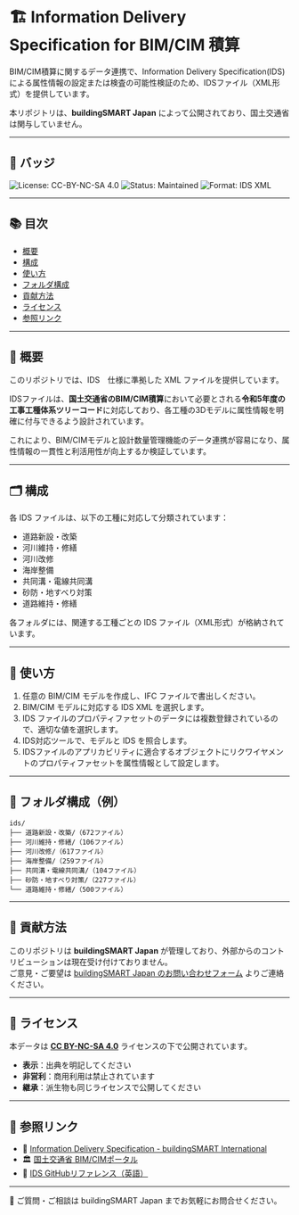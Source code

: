 # 🏗️ Information Delivery Specification for BIM/CIM 積算

BIM/CIM積算に関するデータ連携で、Information Delivery Specification(IDS)による属性情報の設定または検査の可能性検証のため、IDSファイル（XML形式）を提供しています。

本リポジトリは、**buildingSMART Japan** によって公開されており、国土交通省は関与していません。

---

## 📛 バッジ

![License: CC-BY-NC-SA 4.0](https://img.shields.io/badge/License-CC--BY--NC--SA%204.0-lightgrey)
![Status: Maintained](https://img.shields.io/badge/status-maintained-brightgreen)
![Format: IDS XML](https://img.shields.io/badge/format-IDS%20XML-blue)

---

## 📚 目次

- [概要](#概要)
- [構成](#構成)
- [使い方](#使い方)
- [フォルダ構成](#フォルダ構成)
- [貢献方法](#貢献方法)
- [ライセンス](#ライセンス)
- [参照リンク](#参照リンク)

---

## 📝 概要

このリポジトリでは、IDS　仕様に準拠した XML ファイルを提供しています。

IDSファイルは、**国土交通省のBIM/CIM積算**において必要とされる**令和5年度の工事工種体系ツリーコード**に対応しており、各工種の3Dモデルに属性情報を明確に付与できるよう設計されています。

これにより、BIM/CIMモデルと設計数量管理機能のデータ連携が容易になり、属性情報の一貫性と利活用性が向上するか検証しています。

---

## 🗂️ 構成

各 IDS ファイルは、以下の工種に対応して分類されています：

- 道路新設・改築  
- 河川維持・修繕  
- 河川改修  
- 海岸整備  
- 共同溝・電線共同溝  
- 砂防・地すべり対策  
- 道路維持・修繕  

各フォルダには、関連する工種ごとの IDS ファイル（XML形式）が格納されています。

---

## 🚀 使い方

1. 任意の BIM/CIM モデルを作成し、IFC ファイルで書出しください。
2. BIM/CIM モデルに対応する IDS XML を選択します。
3. IDS ファイルのプロパティファセットのデータには複数登録されているので、適切な値を選択します。
3. IDS対応ツールで、モデルと IDS を照合します。
4. IDSファイルのアプリカビリティに適合するオブジェクトにリクワイヤメントのプロパティファセットを属性情報として設定します。

---

## 📁 フォルダ構成（例）

```
ids/
├── 道路新設・改築/（672ファイル）
├── 河川維持・修繕/（106ファイル）
├── 河川改修/（617ファイル）
├── 海岸整備/（259ファイル）
├── 共同溝・電線共同溝/（104ファイル）
├── 砂防・地すべり対策/（227ファイル）
└── 道路維持・修繕/（500ファイル）
```
---

## 🙌 貢献方法

このリポジトリは **buildingSMART Japan** が管理しており、外部からのコントリビューションは現在受け付けておりません。  
ご意見・ご要望は [buildingSMART Japan のお問い合わせフォーム](https://www.building-smart.or.jp/library/contact.html) よりご連絡ください。

---

## 📄 ライセンス

本データは **[CC BY-NC-SA 4.0](https://creativecommons.org/licenses/by-nc-sa/4.0/deed.ja)** ライセンスの下で公開されています。

- **表示**：出典を明記してください  
- **非営利**：商用利用は禁止されています  
- **継承**：派生物も同じライセンスで公開してください

---

## 🔗 参照リンク

- 📘 [Information Delivery Specification - buildingSMART International](https://www.buildingsmart.org/standards/bsi-standards/information-delivery-specification-ids/)  
- 🏛️ [国土交通省 BIM/CIMポータル](https://www.nilim.go.jp/lab/qbg/bimcim/bimcimindex.html)  
- 🧩 [IDS GitHubリファレンス（英語）](https://github.com/buildingSMART/IDS)  

---

📢 ご質問・ご相談は buildingSMART Japan までお気軽にお問合せください。
